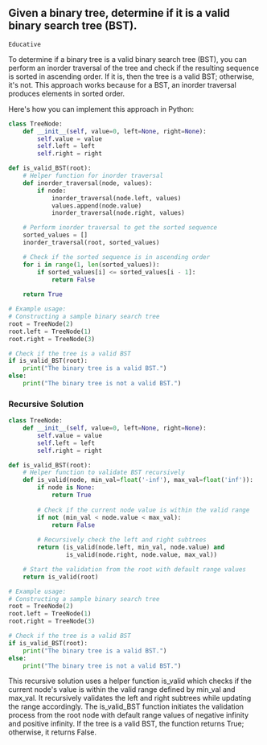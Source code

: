 ## Given a binary tree, determine if it is a valid binary search tree (BST).
`Educative`

To determine if a binary tree is a valid binary search tree (BST), you can perform an inorder traversal of the tree and check if the resulting sequence is sorted in ascending order. If it is, then the tree is a valid BST; otherwise, it's not. This approach works because for a BST, an inorder traversal produces elements in sorted order.

Here's how you can implement this approach in Python:

```python
class TreeNode:
    def __init__(self, value=0, left=None, right=None):
        self.value = value
        self.left = left
        self.right = right

def is_valid_BST(root):
    # Helper function for inorder traversal
    def inorder_traversal(node, values):
        if node:
            inorder_traversal(node.left, values)
            values.append(node.value)
            inorder_traversal(node.right, values)

    # Perform inorder traversal to get the sorted sequence
    sorted_values = []
    inorder_traversal(root, sorted_values)

    # Check if the sorted sequence is in ascending order
    for i in range(1, len(sorted_values)):
        if sorted_values[i] <= sorted_values[i - 1]:
            return False
    
    return True

# Example usage:
# Constructing a sample binary search tree
root = TreeNode(2)
root.left = TreeNode(1)
root.right = TreeNode(3)

# Check if the tree is a valid BST
if is_valid_BST(root):
    print("The binary tree is a valid BST.")
else:
    print("The binary tree is not a valid BST.")
```

### Recursive Solution

```python
class TreeNode:
    def __init__(self, value=0, left=None, right=None):
        self.value = value
        self.left = left
        self.right = right

def is_valid_BST(root):
    # Helper function to validate BST recursively
    def is_valid(node, min_val=float('-inf'), max_val=float('inf')):
        if node is None:
            return True
        
        # Check if the current node value is within the valid range
        if not (min_val < node.value < max_val):
            return False
        
        # Recursively check the left and right subtrees
        return (is_valid(node.left, min_val, node.value) and
                is_valid(node.right, node.value, max_val))

    # Start the validation from the root with default range values
    return is_valid(root)

# Example usage:
# Constructing a sample binary search tree
root = TreeNode(2)
root.left = TreeNode(1)
root.right = TreeNode(3)

# Check if the tree is a valid BST
if is_valid_BST(root):
    print("The binary tree is a valid BST.")
else:
    print("The binary tree is not a valid BST.")
```

This recursive solution uses a helper function is_valid which checks if the current node's value is within the valid range defined by min_val and max_val. It recursively validates the left and right subtrees while updating the range accordingly. The is_valid_BST function initiates the validation process from the root node with default range values of negative infinity and positive infinity. If the tree is a valid BST, the function returns True; otherwise, it returns False.